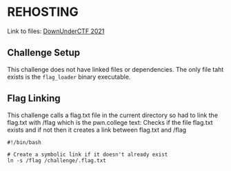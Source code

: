 # REHOSTING

Link to files: [DownUnderCTF 2021](https://github.com/sajjadium/ctf-archives/blob/main/ctfs/DownUnderCTF/2021/rev/flag_loader/flag_loader)

## Challenge Setup
This challenge does not have linked files or dependencies. The only file taht exists is the `flag_loader` binary executable.

## Flag Linking
This challenge calls a flag.txt file in the current directory so had to link the flag.txt with /flag which is the pwn.college text:
Checks if the file flag.txt exists and if not then it creates a link between flag.txt and /flag
```
#!/bin/bash

# Create a symbolic link if it doesn't already exist
ln -s /flag /challenge/.flag.txt
```